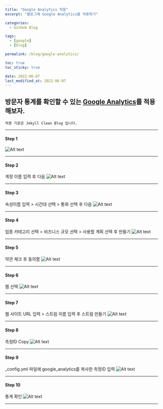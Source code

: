 ```yaml
---
title: "Google Analytics 적용"
excerpt: "블로그에 Google Analytics를 적용하기"

categories:
  - GitHub Blog

tags:
  - [google]
  - [blog]

permalink: /blog/google-analytics/

toc: true
toc_sticky: true

date: 2022-06-07
last_modified_at: 2022-06-07
---
```


## 방문자 통계를 확인할 수 있는 [Google Analytics](https://marketingplatform.google.com/about/analytics/)를 적용해보자.
`적용 기준은 Jekyll Clean Blog 입니다.`
* * *

#### Step 1
![Alt text](/assets/images/posts/google-analytics/1.png "1")
* * *

#### Step 2
계정 이름 입력 후 다음
![Alt text](/assets/images/posts/google-analytics/2.png "2")
* * *

#### Step 3
속성이름 입력 > 시간대 선택 > 통화 선택 후 다음
![Alt text](/assets/images/posts/google-analytics/3.png "3")
* * *

#### Step 4
업종 카테고리 선택 > 비즈니스 규모 선택 > 사용할 계획 선택 후 만들기
![Alt text](/assets/images/posts/google-analytics/4.png "4")
* * *

#### Step 5
약관 체크 후 동의함
![Alt text](/assets/images/posts/google-analytics/5.png "5")
* * *

#### Step 6
웹 선택
![Alt text](/assets/images/posts/google-analytics/6.png "6")
* * *

#### Step 7
웹 사이트 URL 입력 > 스트림 이름 입력 후 스트림 만들기
![Alt text](/assets/images/posts/google-analytics/7.png "7")
* * *

#### Step 8
측정ID Copy
![Alt text](/assets/images/posts/google-analytics/8.png "8")
* * *

#### Step 9
_config.yml 파일에 google_analytics를 복사한 측정ID 입력
![Alt text](/assets/images/posts/google-analytics/9.png "9")
* * *

#### Step 10
통계 확인
![Alt text](/assets/images/posts/google-analytics/10.png "10")
* * *